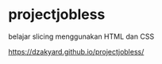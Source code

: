 # projectjobless
belajar slicing menggunakan HTML dan CSS

https://dzakyard.github.io/projectjobless/

